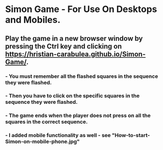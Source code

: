 # Simon Game - For Use On Desktops and Mobiles.
## 
## Play the game in a new browser window by pressing the Ctrl key and clicking on https://hristian-carabulea.github.io/Simon-Game/.
### - You must remember all the flashed squares in the sequence they were flashed.
### - Then you have to click on the specific squares in the sequence they were flashed.
### - The game ends when the player does not press on all the squares in the correct sequence.
### - I added mobile functionality as well - see "How-to-start-Simon-on-mobile-phone.jpg"
